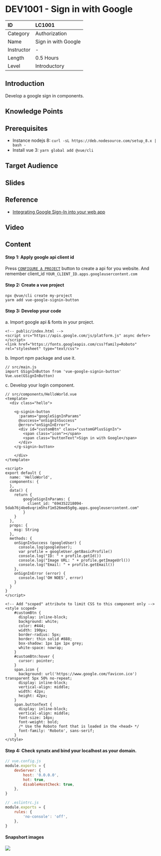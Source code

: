 # DEV1001 - Sign in with Google

| ID            | LC1001                   |
| :--------     | :-----                   |
| Category      | Authorization            |
| Name          | Sign in with Google      |
| Instructor    | -                        |
| Length        | 0.5 Hours                |
| Level         | Introductory             |


## Introduction
Develop a google sign in components. 

## Knowledge Points

## Prerequisites
- Instance nodejs 8: `curl -sL https://deb.nodesource.com/setup_8.x | bash -`
- Install vue 3: `yarn global add @vue/cli`

## Target Audience

## Slides

## Reference
- [Integrating Google Sign-In into your web app](https://developers.google.com/identity/sign-in/web/sign-in)

## Video


## Content

#### Step 1:  Apply google api client id

   Press [`CONFIGURE A PROJECT`](https://developers.google.com/identity/sign-in/web/sign-in) button to create a api for you website. And remember client_id `YOUR_CLIENT_ID.apps.googleusercontent.com`
   

#### Step 2: Create a vue project

    npx @vue/cli create my-project
    yarm add vue-google-signin-button
    
#### Step 3: Develop your code

a. Import google api & fonts in your project.

    <!-- public/index.html -->
    <script src="https://apis.google.com/js/platform.js" async defer></script>
    <link href="https://fonts.googleapis.com/css?family=Roboto" rel="stylesheet" type="text/css">
    
b. Import npm package and use it.

    // src/main.js
    import GSignInButton from 'vue-google-signin-button'
    Vue.use(GSignInButton)
    
c. Develop your login component.

```
// src/components/HelloWorld.vue
<template>
  <div class="hello">

    <g-signin-button
      :params="googleSignInParams"
      @success="onSignInSuccess"
      @error="onSignInError">
      <div id="customBtn" class="customGPlusSignIn">
        <span class="icon"></span>
        <span class="buttonText">Sign in with Google</span>
      </div>
    </g-signin-button>

    </div>
</template>

<script>
export default {
  name: 'HelloWorld',
  components: {
  },
  data() {
    return {
        googleSignInParams: {
          client_id: "694352218094-5dab76j4be6vqrim5hsf1m526me65g0g.apps.googleusercontent.com"
        }
    }
  },
  props: {
    msg: String
  },
  methods: {
    onSignInSuccess (googleUser) {
      console.log(googleUser);
      var profile = googleUser.getBasicProfile()
      console.log("ID: " + profile.getId())
      console.log("Image URL: " + profile.getImageUrl())
      console.log("Email: " + profile.getEmail())
    },
    onSignInError (error) {
      console.log('OH NOES', error)
    }
  }
}
</script>

<!-- Add "scoped" attribute to limit CSS to this component only -->
<style scoped>
    #customBtn {
      display: inline-block;
      background: white;
      color: #444;
      width: 190px;
      border-radius: 5px;
      border: thin solid #888;
      box-shadow: 1px 1px 1px grey;
      white-space: nowrap;
    }
    #customBtn:hover {
      cursor: pointer;
    }
    span.icon {
      background: url('https://www.google.com/favicon.ico') transparent 5px 50% no-repeat;
      display: inline-block;
      vertical-align: middle;
      width: 42px;
      height: 42px;
    }
    span.buttonText {
      display: inline-block;
      vertical-align: middle;
      font-size: 14px;
      font-weight: bold;
      /* Use the Roboto font that is loaded in the <head> */
      font-family: 'Roboto', sans-serif;
    }
</style>
```

#### Step 4: Check synatx and bind your localhost as your domain.

```js
// vue.config.js
module.exports = {
    devServer: {
        host: '0.0.0.0',
        hot: true,
        disableHostCheck: true,
    },
}
```

```js
// .eslintrc.js
module.exports = {
    rules: {
        'no-console': 'off',
    },
}
```

#### Snapshort images
![](/images/courses/sign-in-with-google.png)